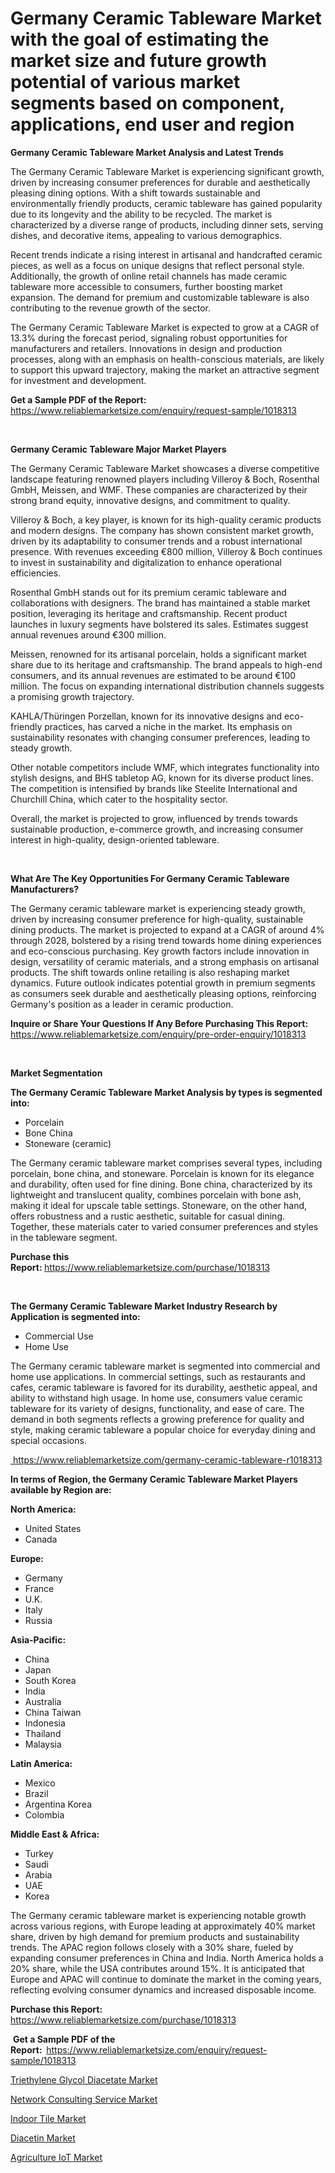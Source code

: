 <p><h1>Germany Ceramic Tableware Market with the goal of estimating the market size and future growth potential of various market segments based on component, applications, end user and region</h1></p><p><strong>Germany Ceramic Tableware Market Analysis and Latest Trends</strong></p>
<p><p>The Germany Ceramic Tableware Market is experiencing significant growth, driven by increasing consumer preferences for durable and aesthetically pleasing dining options. With a shift towards sustainable and environmentally friendly products, ceramic tableware has gained popularity due to its longevity and the ability to be recycled. The market is characterized by a diverse range of products, including dinner sets, serving dishes, and decorative items, appealing to various demographics.</p><p>Recent trends indicate a rising interest in artisanal and handcrafted ceramic pieces, as well as a focus on unique designs that reflect personal style. Additionally, the growth of online retail channels has made ceramic tableware more accessible to consumers, further boosting market expansion. The demand for premium and customizable tableware is also contributing to the revenue growth of the sector. </p><p>The Germany Ceramic Tableware Market is expected to grow at a CAGR of 13.3% during the forecast period, signaling robust opportunities for manufacturers and retailers. Innovations in design and production processes, along with an emphasis on health-conscious materials, are likely to support this upward trajectory, making the market an attractive segment for investment and development.</p></p>
<p><strong>Get a Sample PDF of the Report:&nbsp;</strong> <a href="https://www.reliablemarketsize.com/enquiry/request-sample/1018313">https://www.reliablemarketsize.com/enquiry/request-sample/1018313</a></p>
<p>&nbsp;</p>
<p><strong>Germany Ceramic Tableware Major Market Players</strong></p>
<p><p>The Germany Ceramic Tableware Market showcases a diverse competitive landscape featuring renowned players including Villeroy & Boch, Rosenthal GmbH, Meissen, and WMF. These companies are characterized by their strong brand equity, innovative designs, and commitment to quality.</p><p>Villeroy & Boch, a key player, is known for its high-quality ceramic products and modern designs. The company has shown consistent market growth, driven by its adaptability to consumer trends and a robust international presence. With revenues exceeding €800 million, Villeroy & Boch continues to invest in sustainability and digitalization to enhance operational efficiencies.</p><p>Rosenthal GmbH stands out for its premium ceramic tableware and collaborations with designers. The brand has maintained a stable market position, leveraging its heritage and craftsmanship. Recent product launches in luxury segments have bolstered its sales. Estimates suggest annual revenues around €300 million.</p><p>Meissen, renowned for its artisanal porcelain, holds a significant market share due to its heritage and craftsmanship. The brand appeals to high-end consumers, and its annual revenues are estimated to be around €100 million. The focus on expanding international distribution channels suggests a promising growth trajectory.</p><p>KAHLA/Thüringen Porzellan, known for its innovative designs and eco-friendly practices, has carved a niche in the market. Its emphasis on sustainability resonates with changing consumer preferences, leading to steady growth.</p><p>Other notable competitors include WMF, which integrates functionality into stylish designs, and BHS tabletop AG, known for its diverse product lines. The competition is intensified by brands like Steelite International and Churchill China, which cater to the hospitality sector.</p><p>Overall, the market is projected to grow, influenced by trends towards sustainable production, e-commerce growth, and increasing consumer interest in high-quality, design-oriented tableware.</p></p>
<p>&nbsp;</p>
<p><strong>What Are The Key Opportunities For Germany Ceramic Tableware Manufacturers?</strong></p>
<p><p>The Germany ceramic tableware market is experiencing steady growth, driven by increasing consumer preference for high-quality, sustainable dining products. The market is projected to expand at a CAGR of around 4% through 2028, bolstered by a rising trend towards home dining experiences and eco-conscious purchasing. Key growth factors include innovation in design, versatility of ceramic materials, and a strong emphasis on artisanal products. The shift towards online retailing is also reshaping market dynamics. Future outlook indicates potential growth in premium segments as consumers seek durable and aesthetically pleasing options, reinforcing Germany's position as a leader in ceramic production.</p></p>
<p><strong>Inquire or Share Your Questions If Any Before Purchasing This Report:</strong> <a href="https://www.reliablemarketsize.com/enquiry/pre-order-enquiry/1018313">https://www.reliablemarketsize.com/enquiry/pre-order-enquiry/1018313</a></p>
<p>&nbsp;</p>
<p><strong>Market Segmentation</strong></p>
<p><strong>The Germany Ceramic Tableware Market Analysis by types is segmented into:</strong></p>
<p><ul><li>Porcelain</li><li>Bone China</li><li>Stoneware (ceramic)</li></ul></p>
<p><p>The Germany ceramic tableware market comprises several types, including porcelain, bone china, and stoneware. Porcelain is known for its elegance and durability, often used for fine dining. Bone china, characterized by its lightweight and translucent quality, combines porcelain with bone ash, making it ideal for upscale table settings. Stoneware, on the other hand, offers robustness and a rustic aesthetic, suitable for casual dining. Together, these materials cater to varied consumer preferences and styles in the tableware segment.</p></p>
<p><strong>Purchase this Report:&nbsp;</strong><a href="https://www.reliablemarketsize.com/purchase/1018313">https://www.reliablemarketsize.com/purchase/1018313</a></p>
<p>&nbsp;</p>
<p><strong>The Germany Ceramic Tableware Market Industry Research by Application is segmented into:</strong></p>
<p><ul><li>Commercial Use</li><li>Home Use</li></ul></p>
<p><p>The Germany ceramic tableware market is segmented into commercial and home use applications. In commercial settings, such as restaurants and cafes, ceramic tableware is favored for its durability, aesthetic appeal, and ability to withstand high usage. In home use, consumers value ceramic tableware for its variety of designs, functionality, and ease of care. The demand in both segments reflects a growing preference for quality and style, making ceramic tableware a popular choice for everyday dining and special occasions.</p></p>
<p><a href="https://www.reliablemarketsize.com/germany-ceramic-tableware-r1018313">&nbsp;https://www.reliablemarketsize.com/germany-ceramic-tableware-r1018313</a></p>
<p><strong>In terms of Region, the Germany Ceramic Tableware Market Players available by Region are:</strong></p>
<p>
    <p> <strong> North America: </strong>
        <ul>
            <li>United States</li>
            <li>Canada</li>
        </ul>
        </p> 
    <p> <strong> Europe: </strong>
        <ul>
            <li>Germany</li>
            <li>France</li>
            <li>U.K.</li>
            <li>Italy</li>
            <li>Russia</li>
        </ul>
        </p> 
    <p> <strong> Asia-Pacific: </strong>
        <ul>
            <li>China</li>
            <li>Japan</li>
            <li>South Korea</li>
            <li>India</li>
            <li>Australia</li>
            <li>China Taiwan</li>
            <li>Indonesia</li>
            <li>Thailand</li>
            <li>Malaysia</li>
        </ul>
        </p> 
    <p> <strong> Latin America: </strong>
        <ul>
            <li>Mexico</li>
            <li>Brazil</li>
            <li>Argentina Korea</li>
            <li>Colombia</li>
        </ul>
        </p> 
    <p> <strong> Middle East & Africa: </strong>
        <ul>
            <li>Turkey</li>
            <li>Saudi</li>
            <li>Arabia</li>
            <li>UAE</li>
            <li>Korea</li>
        </ul>
    </p>
    </p>
<p><p>The Germany ceramic tableware market is experiencing notable growth across various regions, with Europe leading at approximately 40% market share, driven by high demand for premium products and sustainability trends. The APAC region follows closely with a 30% share, fueled by expanding consumer preferences in China and India. North America holds a 20% share, while the USA contributes around 15%. It is anticipated that Europe and APAC will continue to dominate the market in the coming years, reflecting evolving consumer dynamics and increased disposable income.</p></p>
<p><strong>Purchase this Report: </strong><a href="https://www.reliablemarketsize.com/purchase/1018313">https://www.reliablemarketsize.com/purchase/1018313</a></p>
<p>&nbsp;<strong>Get a Sample PDF of the Report:&nbsp;&nbsp;</strong><a href="https://www.reliablemarketsize.com/enquiry/request-sample/1018313">https://www.reliablemarketsize.com/enquiry/request-sample/1018313</a></p>
<p><strong></strong></p>
<p><p><a href="https://issuu.com/reportprime-2/docs/triethylene-glycol-diacetate-market_04d70a2c3a5f41">Triethylene Glycol Diacetate Market</a></p><p><a href="https://www.linkedin.com/pulse/network-consulting-service-market-global-regional-analysis-ngglf?trackingId=9lGIs6LgSP2yIGs6vgan5A%3D%3D">Network Consulting Service Market</a></p><p><a href="https://medium.com/@fmetapro/the-growth-of-the-indoor-tile-market-has-been-significant-driven-by-various-critical-factors-4f1bbac53b16">Indoor Tile Market</a></p><p><a href="https://issuu.com/reportprime-2/docs/diacetin-market-size-2030.pptx_08554f0547c623">Diacetin Market</a></p><p><a href="https://www.linkedin.com/pulse/agriculture-iot-market-industry-trends-forecast-period-from-2024-7qckf?trackingId=xTYXBRL9RwG0hp8eL2VUuw%3D%3D">Agriculture IoT Market</a></p></p>
